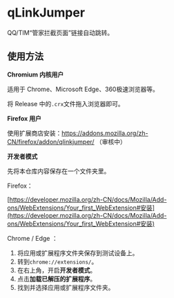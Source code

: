 # qLinkJumper
QQ/TIM“管家拦截页面”链接自动跳转。

## 使用方法

**Chromium 内核用户**

适用于 Chrome、Microsoft Edge、360极速浏览器等。

将 Release 中的`.crx`文件拖入浏览器即可。

**Firefox 用户**

使用扩展商店安装：https://addons.mozilla.org/zh-CN/firefox/addon/qlinkjumper/ （审核中）

**开发者模式**

先将本仓库内容保存在一个文件夹里。

Firefox：

[https://developer.mozilla.org/zh-CN/docs/Mozilla/Add-ons/WebExtensions/Your_first_WebExtension#安装](https://developer.mozilla.org/zh-CN/docs/Mozilla/Add-ons/WebExtensions/Your_first_WebExtension#安装)

Chrome / Edge ：

1. 将应用或扩展程序文件夹保存到测试设备上。
2. 转到`chrome://extensions/`。
3. 在右上角，开启**开发者模式**。
4. 点击**加载已解压的扩展程序**。
5. 找到并选择应用或扩展程序文件夹。



